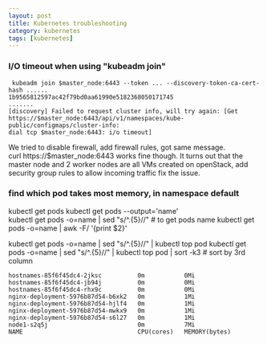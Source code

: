 ```yaml
---
layout: post
title: Kubernetes troubleshooting  
category: kubernetes
tags: [kubernetes]
---
```


### I/O timeout when using "kubeadm join"
```
 kubeadm join $master_node:6443 --token ... --discovery-token-ca-cert-hash ......                                  1b9565812597ac42f79bd0aa61990e5182368050171745
.......
[discovery] Failed to request cluster info, will try again: [Get https://$master_node:6443/api/v1/namespaces/kube-public/configmaps/cluster-info: 
dial tcp $master_node:6443: i/o timeout]
```

We tried to disable firewall, add firewall rules, got same message.  
curl https://$master_node:6443  works fine though. 
It turns out that the master node and 2 worker nodes are all VMs created on openStack, add security group rules to allow incoming traffic fix the issue. 

### find which pod takes most memory, in namespace default 
kubectl get pods 
kubectl get pods --output='name'  
kubectl get pods -o=name |  sed "s/^.\{5\}//"      # to get pods name 
kubectl get pods -o=name | awk -F/ '{print $2}'

kubectl get pods -o=name |  sed "s/^.\{5\}//" | kubectl top pod 
kubectl get pods -o=name |  sed "s/^.\{5\}//" | kubectl top pod | sort -k3   # sort by 3rd column 
```
hostnames-85f6f45dc4-2jksc          0m           0Mi
hostnames-85f6f45dc4-jb94j          0m           0Mi
hostnames-85f6f45dc4-rhx9c          0m           0Mi
nginx-deployment-5976b87d54-b6xk2   0m           1Mi
nginx-deployment-5976b87d54-hjlf4   0m           1Mi
nginx-deployment-5976b87d54-mwkx9   0m           1Mi
nginx-deployment-5976b87d54-s6l27   0m           1Mi
node1-s2q5j                         0m           7Mi
NAME                                CPU(cores)   MEMORY(bytes)
```
### 

